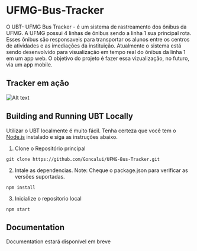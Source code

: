 # UFMG-Bus-Tracker
O UBT- UFMG Bus Tracker - é um sistema de rastreamento dos ônibus da UFMG. A UFMG possui 4 linhas de ônibus sendo a linha 1 sua principal rota. Esses ônibus são responsaveis para transportar os alunos entre os centros de atividades e as imediações da instituição. 
Atualmente o sistema está sendo desenvolvido para visualização em tempo real do ônibus da linha 1 em um app web. O objetivo do projeto é fazer essa vizualização, no futuro, via um app mobile.  

## Tracker em ação

![Alt text](https://github.com/Goncalui/UFMG-Bus-Tracker/tree/master/components/tracker.png)

## Building and Running UBT Locally

Utilizar o UBT localmente é muito fácil. Tenha certeza que você tem o [Node.js](https://nodejs.org/) instalado e siga as instruções abaixo.


1. Clone o Repositório principal

 `git clone https://github.com/Goncalui/UFMG-Bus-Tracker.git`

2. Intale as dependencias. Note: Cheque o package.json para verificar as versões suportadas.

 `npm install`

3. Inicialize o repositorio local

 `npm start`

## Documentation

Documentation estará disponível em breve
